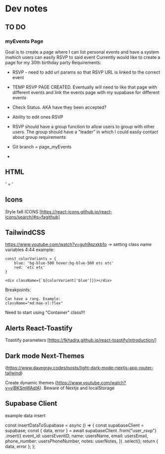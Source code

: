# Dev notes

## TO DO

### myEvents Page

Goal is to create a page where I can list personal events and have a system inwhich users can easily RSVP to said event
Currently would like to create a page for my 30th birthday party
Requirements:

- RSVP - need to add url params so that RSVP URL is linked to the correct event
- TEMP RSVP PAGE CREATED. Eventually will need to like that page with different events and link the events page with my supabase for different events
- Check Status. AKA have they been accepted?
- Ability to edit ones RSVP
- RSVP should have a group function to allow users to group with other users. The group should have a "leader" in which I could easily contact about group requirements

- Git branch = page_myEvents
-

## HTML

' = &apos;

## Icons

Style fa6
ICONS [https://react-icons.github.io/react-icons/search/#q=fagithub]

## TailwindCSS

https://www.youtube.com/watch?v=guh9qzxkb1o -> setting class name variables 4:44
example:

    const colorVariants = {
        blue: 'bg-blue-500 hover:bg-blue-500 etc etc'
        red: 'etc etc'
    }

    <div className={`${colorVarient['blue']}}></div>

Breakpoints:

    Can have a rang. Example:
    className="md:max-xl:flex"

Need to start using "Container" class!!!

## Alerts React-Toastify

Toastify parameters [https://fkhadra.github.io/react-toastify/introduction/]

## Dark mode Next-Themes

(https://www.davegray.codes/posts/light-dark-mode-nextjs-app-router-tailwind)

Create dynamic themes (https://www.youtube.com/watch?v=vIBKSmWAdIA). Beware of Nextjs and localStorage

## Supabase Client

example data insert

const insertDataToSupabase = async () => {
const supabaseClient = supabase;
const { data, error } = await supabaseClient
.from("user_rsvp")
.insert({
event_id: usersEventID,
name: usersName,
email: usersEmail,
phone_number: usersPhoneNumber,
notes: userNotes,
})
.select();
return { data, error };
};
